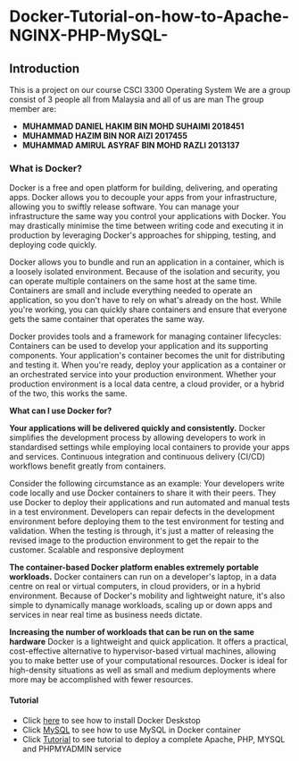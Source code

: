 # Docker-Tutorial-on-how-to-Apache-NGINX-PHP-MySQL-

## Introduction
This is a project on our course CSCI 3300 Operating System
We are a group consist of 3 people all from Malaysia and all of us are man
The group member are:
* **MUHAMMAD DANIEL HAKIM BIN MOHD SUHAIMI 2018451**
* **MUHAMMAD HAZIM BIN NOR AIZI 2017455**
* **MUHAMMAD AMIRUL ASYRAF BIN MOHD RAZLI 2013137**

### **What is Docker?**

Docker is a free and open platform for building, delivering, and operating apps. Docker allows you to decouple your apps from your infrastructure, allowing you to swiftly release software. You can manage your infrastructure the same way you control your applications with Docker. You may drastically minimise the time between writing code and executing it in production by leveraging Docker's approaches for shipping, testing, and deploying code quickly.


Docker allows you to bundle and run an application in a container, which is a loosely isolated environment. Because of the isolation and security, you can operate multiple containers on the same host at the same time. Containers are small and include everything needed to operate an application, so you don't have to rely on what's already on the host. While you're working, you can quickly share containers and ensure that everyone gets the same container that operates the same way.


Docker provides tools and a framework for managing container lifecycles:
Containers can be used to develop your application and its supporting components.
Your application's container becomes the unit for distributing and testing it.
When you're ready, deploy your application as a container or an orchestrated service into your production environment. Whether your production environment is a local data centre, a cloud provider, or a hybrid of the two, this works the same.

**What can I use Docker for?**

**Your applications will be delivered quickly and consistently.**
Docker simplifies the development process by allowing developers to work in standardised settings while employing local containers to provide your apps and services. Continuous integration and continuous delivery (CI/CD) workflows benefit greatly from containers.

Consider the following circumstance as an example:
Your developers write code locally and use Docker containers to share it with their peers.
They use Docker to deploy their applications and run automated and manual tests in a test environment.
Developers can repair defects in the development environment before deploying them to the test environment for testing and validation.
When the testing is through, it's just a matter of releasing the revised image to the production environment to get the repair to the customer.
Scalable and responsive deployment

**The container-based Docker platform enables extremely portable workloads.**
Docker containers can run on a developer's laptop, in a data centre on real or virtual computers, in cloud providers, or in a hybrid environment.
Because of Docker's mobility and lightweight nature, it's also simple to dynamically manage workloads, scaling up or down apps and services in near real time as business needs dictate.

**Increasing the number of workloads that can be run on the same hardware**
Docker is a lightweight and quick application. It offers a practical, cost-effective alternative to hypervisor-based virtual machines, allowing you to make better use of your computational resources. Docker is ideal for high-density situations as well as small and medium deployments where more may be accomplished with fewer resources.

#### Tutorial
* Click [here](here.md) to see how to install Docker Deskstop
* Click [MySQL](MySQL.md) to see how to use MySQL in Docker container
* Click [Tutorial](tutorial.md) to see tutorial to deploy a complete Apache, PHP, MYSQL and PHPMYADMIN service
